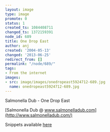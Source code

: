 ```yaml
---
layout: image
type: image
promote: 0
status: 1
created_ts: 1084408711
changed_ts: 1372159391
node_id: 689
title: One Drop East
author: anj
created: '2004-05-13'
changed: '2013-06-25'
redirect_from: []
permalink: "/node/689/"
tags:
- From the internet
images:
- src: image/images/onedropeast5924712-689.jpg
  name: onedropeast5924712-689.jpg
---
```

Salmonella Dub - One Drop East<!--break-->

[Salmonella Dub @ www.salmonelladub.com](http://www.salmonelladub.com/)

Snippets available [here](http://www.smokecds.com/cd/32917)
